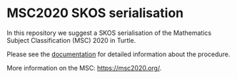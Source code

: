 # MSC2020 SKOS serialisation

In this repository we suggest a SKOS serialisation of the Mathematics Subject Classification (MSC) 2020 in Turtle. 

Please see the [documentation](https://github.com/runnwerth/MSC2020_SKOS/blob/main/procedure-log-msc2020.md) for detailed information about the procedure. 

More information on the MSC: https://msc2020.org/.
